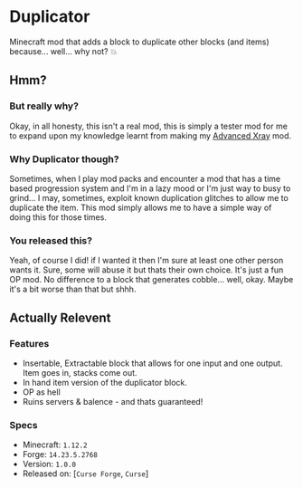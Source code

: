 # Duplicator
Minecraft mod that adds a block to duplicate other blocks (and items) because... well... why not? :boom: 

## Hmm?
### But really why?
Okay, in all honesty, this isn't a real mod, this is simply a tester mod for me to expand upon my knowledge learnt from making my [Advanced Xray](https://github.com/michaelhillcox/XRay-Mod) mod. 

### Why Duplicator though?
Sometimes, when I play mod packs and encounter a mod that has a time based progression system and I'm in a lazy mood or I'm just way to busy to grind... I may, sometimes, exploit known duplication glitches to allow me to duplicate the item. This mod simply allows me to have a simple way of doing this for those times. 

### You released this?
Yeah, of course I did! if I wanted it then I'm sure at least one other person wants it. Sure, some will abuse it but thats their own choice. It's just a fun OP mod. No difference to a block that generates cobble... well, okay. Maybe it's a bit worse than that but shhh.

## Actually Relevent

### Features
- Insertable, Extractable block that allows for one input and one output. Item goes in, stacks come out.
- In hand item version of the duplicator block.
- OP as hell
- Ruins servers & balence - and thats guaranteed!

### Specs
- Minecraft: `1.12.2`
- Forge: `14.23.5.2768`
- Version: `1.0.0`
- Released on: [`Curse Forge`, `Curse`]
